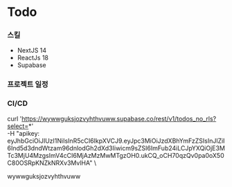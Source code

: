 # Todo

### 스킬
- NextJS 14
- ReactJs 18
- Supabase

### 프로젝트 일정



### CI/CD



curl 'https://wywwguksjozvyhthvuww.supabase.co/rest/v1/todos_no_rls?select=*' \
-H "apikey: eyJhbGciOiJIUzI1NiIsInR5cCI6IkpXVCJ9.eyJpc3MiOiJzdXBhYmFzZSIsInJlZiI6Ind5d3dndWtzam96dnlodGh2dXd3Iiwicm9sZSI6ImFub24iLCJpYXQiOjE3MTc3MjU4MzgsImV4cCI6MjAzMzMwMTgzOH0.ukCQ_oCH70qzQv0pa0oX50C80OSRpKNZkNRXv3MvlHA" \


wywwguksjozvyhthvuww